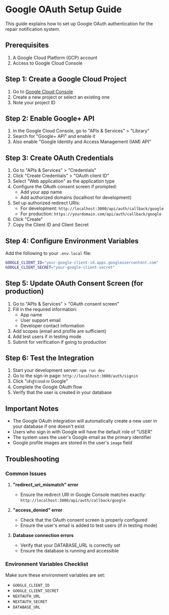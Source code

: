 # Google OAuth Setup Guide

This guide explains how to set up Google OAuth authentication for the repair notification system.

## Prerequisites

1. A Google Cloud Platform (GCP) account
2. Access to Google Cloud Console

## Step 1: Create a Google Cloud Project

1. Go to [Google Cloud Console](https://console.cloud.google.com/)
2. Create a new project or select an existing one
3. Note your project ID

## Step 2: Enable Google+ API

1. In the Google Cloud Console, go to "APIs & Services" > "Library"
2. Search for "Google+ API" and enable it
3. Also enable "Google Identity and Access Management (IAM) API"

## Step 3: Create OAuth Credentials

1. Go to "APIs & Services" > "Credentials"
2. Click "Create Credentials" > "OAuth client ID"
3. Select "Web application" as the application type
4. Configure the OAuth consent screen if prompted:
   - Add your app name
   - Add authorized domains (localhost for development)
5. Set up authorized redirect URIs:
   - For development: `http://localhost:3000/api/auth/callback/google`
   - For production: `https://yourdomain.com/api/auth/callback/google`
6. Click "Create"
7. Copy the Client ID and Client Secret

## Step 4: Configure Environment Variables

Add the following to your `.env.local` file:

```bash
GOOGLE_CLIENT_ID="your-google-client-id.apps.googleusercontent.com"
GOOGLE_CLIENT_SECRET="your-google-client-secret"
```

## Step 5: Update OAuth Consent Screen (for production)

1. Go to "APIs & Services" > "OAuth consent screen"
2. Fill in the required information:
   - App name
   - User support email
   - Developer contact information
3. Add scopes (email and profile are sufficient)
4. Add test users if in testing mode
5. Submit for verification if going to production

## Step 6: Test the Integration

1. Start your development server: `npm run dev`
2. Go to the sign-in page: `http://localhost:3000/auth/signin`
3. Click "เข้าสู่ระบบด้วย Google"
4. Complete the Google OAuth flow
5. Verify that the user is created in your database

## Important Notes

- The Google OAuth integration will automatically create a new user in your database if one doesn't exist
- Users who sign in with Google will have the default role of "USER"
- The system uses the user's Google email as the primary identifier
- Google profile images are stored in the user's `image` field

## Troubleshooting

### Common Issues

1. **"redirect_uri_mismatch" error**
   - Ensure the redirect URI in Google Console matches exactly: `http://localhost:3000/api/auth/callback/google`

2. **"access_denied" error**
   - Check that the OAuth consent screen is properly configured
   - Ensure the user's email is added to test users (if in testing mode)

3. **Database connection errors**
   - Verify that your DATABASE_URL is correctly set
   - Ensure the database is running and accessible

### Environment Variables Checklist

Make sure these environment variables are set:

- `GOOGLE_CLIENT_ID`
- `GOOGLE_CLIENT_SECRET`
- `NEXTAUTH_URL`
- `NEXTAUTH_SECRET`
- `DATABASE_URL`